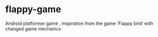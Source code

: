 # flappy-game
Android platformer game , inspiration from the game 'Flappy bird' with changed game mechanics
